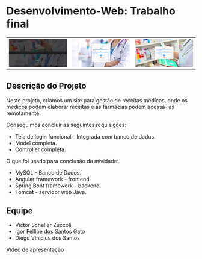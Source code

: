 <!DOCTYPE html>
<html lang="en">
<head>
    <meta charset="UTF-8">
    <meta name="viewport" content="width=device-width, initial-scale=1.0">
</head>
<body>
  <h1>Desenvolvimento-Web: Trabalho final</h1>
  <table>
    <tr>
      <td><img src="Home.png" alt="Imagem Home" width="500"></td>
      <td><img src="LoginMedico.png" alt="Imagem Login Medico" width="500"></td>
      <td><img src="LoginFarmacia.png" alt="Imagem Login Farmacia" width="500"></td>
    </tr>
  </table>

  <h2>Descrição do Projeto</h2>
  <p>Neste projeto, criamos um site para gestão de receitas médicas, onde os médicos podem elaborar receitas e as farmácias podem acessá-las remotamente.</p>

  <p>Conseguimos concluir as seguintes requisições:</p>
  <ul>
    <li>Tela de login funcional - Integrada com banco de dados.</li>
    <li>Model completa.</li>
    <li>Controller completa.</li>
  </ul>

  <p>O que foi usado para conclusão da atividade:</p>
  <ul>
    <li>MySQL - Banco de Dados.</li>
    <li>Angular framework - frontend.</li>
    <li>Spring Boot framework - backend.</li>
    <li>Tomcat - servidor web Java.</li>
  </ul>

  <h2>Equipe</h2>
  <ul>
      <li>Victor Scheller Zuccoli</li>
      <li>Igor Fellipe dos Santos Gato</li>
      <li>Diego Vinicius dos Santos</li>
  </ul>

  <a href="https://drive.google.com/file/d/1ye__9iYdrx5jcRzhsvazQrQOMdNR0BGQ/view?usp=sharing">Vídeo de apresentação</a>
</body>
</html>
